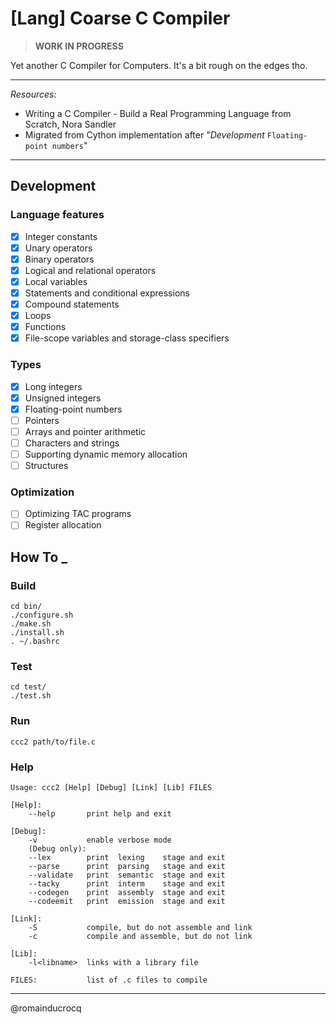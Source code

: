 # [Lang] Coarse C Compiler
> **WORK IN PROGRESS**

Yet another C Compiler for Computers. It's a bit rough on the edges tho.

****
_Resources_:
- Writing a C Compiler - Build a Real Programming Language from Scratch, Nora Sandler
- Migrated from Cython implementation after "_Development_ `Floating-point numbers`"
****

## Development

### Language features

- [x] Integer constants  
- [x] Unary operators  
- [x] Binary operators  
- [x] Logical and relational operators  
- [x] Local variables  
- [x] Statements and conditional expressions  
- [x] Compound statements  
- [x] Loops  
- [x] Functions  
- [x] File-scope variables and storage-class specifiers  

### Types

- [x] Long integers  
- [x] Unsigned integers  
- [x] Floating-point numbers  
- [ ] Pointers  
- [ ] Arrays and pointer arithmetic  
- [ ] Characters and strings  
- [ ] Supporting dynamic memory allocation  
- [ ] Structures  

### Optimization

- [ ] Optimizing TAC programs  
- [ ] Register allocation  

## How To _

### Build
```
cd bin/
./configure.sh
./make.sh
./install.sh
. ~/.bashrc
```

### Test
```
cd test/
./test.sh
```

### Run
```
ccc2 path/to/file.c
```

### Help
```
Usage: ccc2 [Help] [Debug] [Link] [Lib] FILES

[Help]:
    --help       print help and exit

[Debug]:
    -v           enable verbose mode
    (Debug only):
    --lex        print  lexing    stage and exit
    --parse      print  parsing   stage and exit
    --validate   print  semantic  stage and exit
    --tacky      print  interm    stage and exit
    --codegen    print  assembly  stage and exit
    --codeemit   print  emission  stage and exit

[Link]:
    -S           compile, but do not assemble and link
    -c           compile and assemble, but do not link

[Lib]:
    -l<libname>  links with a library file

FILES:           list of .c files to compile
```

****

@romainducrocq
